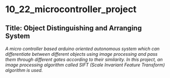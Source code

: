 # 10_22_microcontroller_project
## Title: Object Distinguishing and Arranging System
######  A micro controller based arduino oriented autonomous system which can differentiate between different objects using image processing and pass them through different gates according to their similarity. In this project, an image processing algorithm called SIFT (Scale Invariant Feature Transform) algorithm is used.
